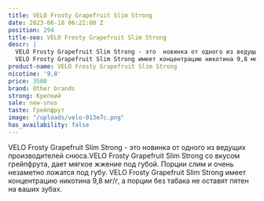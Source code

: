 ```yaml
---
title: VELO Frosty Grapefruit Slim Strong
date: 2023-06-18 06:22:00 Z
position: 294
title-seo: VELO Frosty Grapefruit Slim Strong
descr: |
  VELO Frosty Grapefruit Slim Strong - это  новинка от одного из ведущих производителей снюса.VELO Frosty Grapefruit Slim Strong со вкусом грейпфрута, дает мягкое жжение под губой.  Порции слим и очень незаметно ложатся под губу.
  VELO Frosty Grapefruit Slim Strong имеет концентрацию никотина 9,8 мг/г, а порции без табака не оставят пятен на ваших зубах.
product-name: VELO Frosty Grapefruit Slim Strong
nicotine: '9,8'
price: 3500
brand: Other brands
strong: Крепкий
sale: new-snus
taste: Грейпфрут
image: "/uploads/velo-013e7c.png"
has_availability: false
---
```


VELO Frosty Grapefruit Slim Strong - это  новинка от одного из ведущих производителей снюса.VELO Frosty Grapefruit Slim Strong со вкусом грейпфрута, дает мягкое жжение под губой.  Порции слим и очень незаметно ложатся под губу.
VELO Frosty Grapefruit Slim Strong имеет концентрацию никотина 9,8 мг/г, а порции без табака не оставят пятен на ваших зубах.
